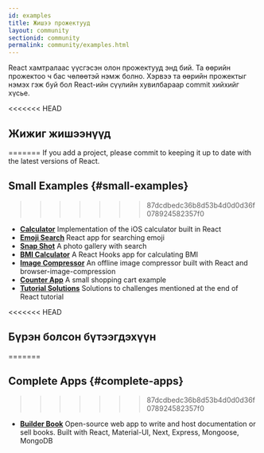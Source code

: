 ```yaml
---
id: examples
title: Жишээ прожектууд
layout: community
sectionid: community
permalink: community/examples.html
---
```


React хамтралаас үүсгэсэн олон прожектууд энд бий. Та өөрийн прожектоо ч бас чөлөөтэй нэмж болно. Хэрвээ та өөрийн прожектыг нэмэх гэж буй бол React-ийн сүүлийн хувилбараар commit хийхийг хүсье.

<<<<<<< HEAD
## Жижиг жишээнүүд
=======
If you add a project, please commit to keeping it up to date with the latest versions of React.

## Small Examples {#small-examples}
>>>>>>> 87dcdbedc36b8d53b4d0d0d36f078924582357f0

* **[Calculator](https://github.com/ahfarmer/calculator)** Implementation of the iOS calculator built in React
* **[Emoji Search](https://github.com/ahfarmer/emoji-search)** React app for searching emoji
* **[Snap Shot](https://github.com/Yog9/SnapShot)** A photo gallery with search
* **[BMI Calculator](https://github.com/GermaVinsmoke/bmi-calculator)** A React Hooks app for calculating BMI
* **[Image Compressor](https://github.com/RaulB-masai/react-image-compressor)** An offline image compressor built with React and browser-image-compression
* **[Counter App](https://github.com/arnab-datta/counter-app)** A small shopping cart example
* **[Tutorial Solutions](https://github.com/harman052/react-tutorial-solutions)** Solutions to challenges mentioned at the end of React tutorial

<<<<<<< HEAD
## Бүрэн болсон бүтээгдэхүүн
=======
## Complete Apps {#complete-apps}
>>>>>>> 87dcdbedc36b8d53b4d0d0d36f078924582357f0

* **[Builder Book](https://github.com/builderbook/builderbook)** Open-source web app to write and host documentation or sell books. Built with React, Material-UI, Next, Express, Mongoose, MongoDB

